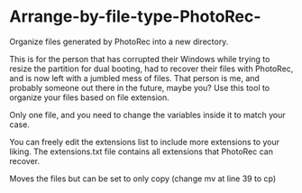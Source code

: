 # Arrange-by-file-type-PhotoRec-
Organize files generated by PhotoRec into a new directory.

This is for the person that has corrupted their Windows while trying to resize the partition for dual booting, had to recover their files with PhotoRec, and is now left with a jumbled mess of files. That person is me, and probably someone out there in the future, maybe you? Use this tool to organize your files based on file extension.

Only one file, and you need to change the variables inside it to match your case.

You can freely edit the extensions list to include more extensions to your liking. The extensions.txt file contains all extensions that PhotoRec can recover.

Moves the files but can be set to only copy (change mv at line 39 to cp)
